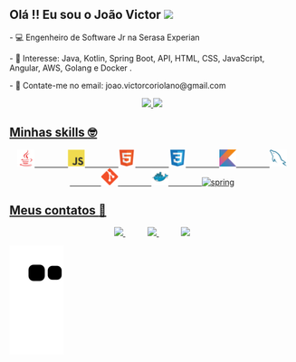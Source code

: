 ## Olá !! Eu sou o João Victor <img src="https://raw.githubusercontent.com/iampavangandhi/iampavangandhi/master/gifs/Hi.gif" width="30px"></h2>

<p> - 💻 Engenheiro de Software Jr na Serasa Experian </p>
<p> - 🎯 Interesse: Java, Kotlin, Spring Boot, API, HTML, CSS, JavaScript, Angular, AWS, Golang e Docker . </p>
<p> - 📩 Contate-me no email: joao.victorcoriolano@gmail.com </p>

<div align="center">
  <a href="https://github.com/vjsb">
  <img height="150em" src="https://github-readme-stats.vercel.app/api?username=vjsb&show_icons=true&theme=dracula&include_all_commits=true&count_private=true"/>
  <img height="150em" src="https://github-readme-stats.vercel.app/api/top-langs/?username=vjsb&layout=compact&langs_count=7&theme=dracula"/>
</div>

  ## Minhas skills :nerd_face:
  <div align="center">
    <img height="30" src="https://raw.githubusercontent.com/devicons/devicon/master/icons/java/java-plain.svg">
    &nbsp;&nbsp;&nbsp;&nbsp;&nbsp;&nbsp;&nbsp;&nbsp;&nbsp;&nbsp;&nbsp;&nbsp;&nbsp;
    <img height="30" src="https://raw.githubusercontent.com/devicons/devicon/master/icons/javascript/javascript-original.svg">
    &nbsp;&nbsp;&nbsp;&nbsp;&nbsp;&nbsp;&nbsp;&nbsp;&nbsp;&nbsp;&nbsp;&nbsp;&nbsp;
    <img height="30" src="https://raw.githubusercontent.com/devicons/devicon/master/icons/html5/html5-original.svg">
    &nbsp;&nbsp;&nbsp;&nbsp;&nbsp;&nbsp;&nbsp;&nbsp;&nbsp;&nbsp;&nbsp;&nbsp;&nbsp;
    <img height="30" src="https://raw.githubusercontent.com/devicons/devicon/master/icons/css3/css3-original.svg">
    &nbsp;&nbsp;&nbsp;&nbsp;&nbsp;&nbsp;&nbsp;&nbsp;&nbsp;&nbsp;&nbsp;&nbsp;&nbsp;
    <img height="30" src="https://raw.githubusercontent.com/devicons/devicon/master/icons/kotlin/kotlin-original.svg">
    &nbsp;&nbsp;&nbsp;&nbsp;&nbsp;&nbsp;&nbsp;&nbsp;&nbsp;&nbsp;&nbsp;&nbsp;&nbsp;
    <img height="30" src="https://raw.githubusercontent.com/devicons/devicon/master/icons/mysql/mysql-original.svg">
     &nbsp;&nbsp;&nbsp;&nbsp;&nbsp;&nbsp;&nbsp;&nbsp;&nbsp;&nbsp;&nbsp;&nbsp;&nbsp;
    <img height="30" src="https://raw.githubusercontent.com/devicons/devicon/master/icons/git/git-original.svg">
    &nbsp;&nbsp;&nbsp;&nbsp;&nbsp;&nbsp;&nbsp;&nbsp;&nbsp;&nbsp;&nbsp;&nbsp;&nbsp;
    <img height="30" src="https://raw.githubusercontent.com/devicons/devicon/master/icons/docker/docker-original.svg">
    &nbsp;&nbsp;&nbsp;&nbsp;&nbsp;&nbsp;&nbsp;&nbsp;&nbsp;&nbsp;&nbsp;&nbsp;&nbsp;
    <img height="30" src="https://www.vectorlogo.zone/logos/springio/springio-icon.svg" alt="spring" >
   
</div>
  
  ## Meus contatos :iphone:

<p align="center">
    <a href="https://github.com/vjsb">
        <img  src="https://img.shields.io/badge/github-%23100000.svg?&style=for-the-badge&logo=github&logoColor=white&link=mailto:https://github.com/vjsb">
    </a>
    &nbsp;&nbsp;&nbsp;&nbsp;&nbsp;&nbsp;&nbsp;&nbsp;&nbsp;
    <a href="mailto:joao.victorcoriolano@gmail.com">
        <img src="https://img.shields.io/badge/gmail-D14836?&style=for-the-badge&logo=gmail&logoColor=white&link=mailto:joao.victorcoriolano@gmail.com">
    </a>
    &nbsp;&nbsp;&nbsp;&nbsp;&nbsp;&nbsp;&nbsp;&nbsp;&nbsp;
    <a href="https://www.linkedin.com/in/jjoaovicttor/">
        <img src="https://img.shields.io/badge/linkedin-%230077B5.svg?&style=for-the-badge&logo=linkedin&logoColor=white&link=mailto:https://www.linkedin.com/in/jjoaovicttor/">
    </a>
</p>
  
  ![Snake animation](https://github.com/vjsb/vjsb/blob/output/github-contribution-grid-snake.svg)
